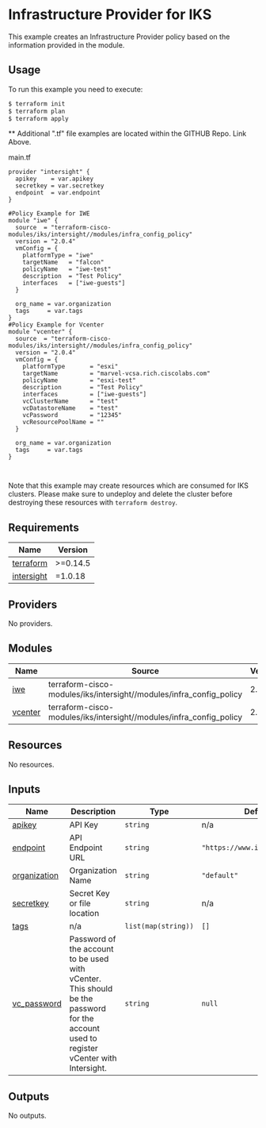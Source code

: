 # Infrastructure Provider for IKS

This example creates an Infrastructure Provider policy based on the information provided in the module.

## Usage

To run this example you need to execute:



```bash
$ terraform init
$ terraform plan
$ terraform apply
```
** Additional ".tf" file examples are located within the GITHUB Repo.  Link Above.

main.tf
```
provider "intersight" {
  apikey    = var.apikey
  secretkey = var.secretkey
  endpoint  = var.endpoint
}

#Policy Example for IWE
module "iwe" {
  source  = "terraform-cisco-modules/iks/intersight//modules/infra_config_policy"
  version = "2.0.4"
  vmConfig = {
    platformType = "iwe"
    targetName   = "falcon"
    policyName   = "iwe-test"
    description  = "Test Policy"
    interfaces   = ["iwe-guests"]
  }

  org_name = var.organization
  tags     = var.tags
}
#Policy Example for Vcenter
module "vcenter" {
  source  = "terraform-cisco-modules/iks/intersight//modules/infra_config_policy"
  version = "2.0.4"
  vmConfig = {
    platformType       = "esxi"
    targetName         = "marvel-vcsa.rich.ciscolabs.com"
    policyName         = "esxi-test"
    description        = "Test Policy"
    interfaces         = ["iwe-guests"]
    vcClusterName      = "test"
    vcDatastoreName    = "test"
    vcPassword         = "12345"
    vcResourcePoolName = ""
  }

  org_name = var.organization
  tags     = var.tags
}



```


Note that this example may create resources which are consumed for IKS clusters.  Please make sure to undeploy and delete the cluster before destroying these resources with `terraform destroy`.
<!-- BEGINNING OF PRE-COMMIT-TERRAFORM DOCS HOOK -->
## Requirements

| Name | Version |
|------|---------|
| <a name="requirement_terraform"></a> [terraform](#requirement\_terraform) | >=0.14.5 |
| <a name="requirement_intersight"></a> [intersight](#requirement\_intersight) | =1.0.18 |

## Providers

No providers.

## Modules

| Name | Source | Version |
|------|--------|---------|
| <a name="module_iwe"></a> [iwe](#module\_iwe) | terraform-cisco-modules/iks/intersight//modules/infra_config_policy | 2.0.4 |
| <a name="module_vcenter"></a> [vcenter](#module\_vcenter) | terraform-cisco-modules/iks/intersight//modules/infra_config_policy | 2.0.4 |

## Resources

No resources.

## Inputs

| Name | Description | Type | Default | Required |
|------|-------------|------|---------|:--------:|
| <a name="input_apikey"></a> [apikey](#input\_apikey) | API Key | `string` | n/a | yes |
| <a name="input_endpoint"></a> [endpoint](#input\_endpoint) | API Endpoint URL | `string` | `"https://www.intersight.com"` | no |
| <a name="input_organization"></a> [organization](#input\_organization) | Organization Name | `string` | `"default"` | no |
| <a name="input_secretkey"></a> [secretkey](#input\_secretkey) | Secret Key or file location | `string` | n/a | yes |
| <a name="input_tags"></a> [tags](#input\_tags) | n/a | `list(map(string))` | `[]` | no |
| <a name="input_vc_password"></a> [vc\_password](#input\_vc\_password) | Password of the account to be used with vCenter.  This should be the password for the account used to register vCenter with Intersight. | `string` | `null` | no |

## Outputs

No outputs.
<!-- END OF PRE-COMMIT-TERRAFORM DOCS HOOK -->